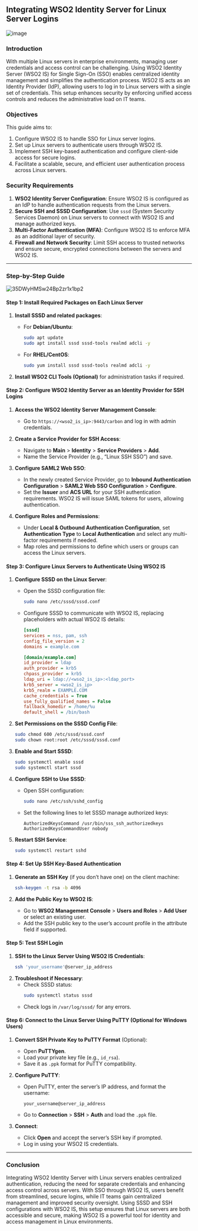 ## Integrating WSO2 Identity Server for Linux Server Logins

![image](https://github.com/user-attachments/assets/cdb4bb2f-a17f-431c-a147-29c24e2cde70)

### Introduction

With multiple Linux servers in enterprise environments, managing user credentials and access control can be challenging. Using WSO2 Identity Server (WSO2 IS) for Single Sign-On (SSO) enables centralized identity management and simplifies the authentication process. WSO2 IS acts as an Identity Provider (IdP), allowing users to log in to Linux servers with a single set of credentials. This setup enhances security by enforcing unified access controls and reduces the administrative load on IT teams.

### Objectives

This guide aims to:
1. Configure WSO2 IS to handle SSO for Linux server logins.
2. Set up Linux servers to authenticate users through WSO2 IS.
3. Implement SSH key-based authentication and configure client-side access for secure logins.
4. Facilitate a scalable, secure, and efficient user authentication process across Linux servers.

### Security Requirements

1. **WSO2 Identity Server Configuration**: Ensure WSO2 IS is configured as an IdP to handle authentication requests from the Linux servers.
2. **Secure SSH and SSSD Configuration**: Use `sssd` (System Security Services Daemon) on Linux servers to connect with WSO2 IS and manage authorized keys.
3. **Multi-Factor Authentication (MFA)**: Configure WSO2 IS to enforce MFA as an additional layer of security.
4. **Firewall and Network Security**: Limit SSH access to trusted networks and ensure secure, encrypted connections between the servers and WSO2 IS.

---

### Step-by-Step Guide

![35DWyHMSw24Bp2zr1x1bp2](https://github.com/user-attachments/assets/2e23dc2e-0336-4ebb-bb29-8e64c7ee5475)

#### Step 1: Install Required Packages on Each Linux Server

1. **Install SSSD and related packages**:
   - For **Debian/Ubuntu**:
     ```bash
     sudo apt update
     sudo apt install sssd sssd-tools realmd adcli -y
     ```
   - For **RHEL/CentOS**:
     ```bash
     sudo yum install sssd sssd-tools realmd adcli -y
     ```

2. **Install WSO2 CLI Tools (Optional)** for administration tasks if required.

#### Step 2: Configure WSO2 Identity Server as an Identity Provider for SSH Logins

1. **Access the WSO2 Identity Server Management Console**:
   - Go to `https://<wso2_is_ip>:9443/carbon` and log in with admin credentials.

2. **Create a Service Provider for SSH Access**:
   - Navigate to **Main** > **Identity** > **Service Providers** > **Add**.
   - Name the Service Provider (e.g., “Linux SSH SSO”) and save.

3. **Configure SAML2 Web SSO**:
   - In the newly created Service Provider, go to **Inbound Authentication Configuration** > **SAML2 Web SSO Configuration** > **Configure**.
   - Set the **Issuer** and **ACS URL** for your SSH authentication requirements. WSO2 IS will issue SAML tokens for users, allowing authentication.

4. **Configure Roles and Permissions**:
   - Under **Local & Outbound Authentication Configuration**, set **Authentication Type** to **Local Authentication** and select any multi-factor requirements if needed.
   - Map roles and permissions to define which users or groups can access the Linux servers.

#### Step 3: Configure Linux Servers to Authenticate Using WSO2 IS

1. **Configure SSSD on the Linux Server**:
   - Open the SSSD configuration file:
     ```bash
     sudo nano /etc/sssd/sssd.conf
     ```
   - Configure SSSD to communicate with WSO2 IS, replacing placeholders with actual WSO2 IS details:
     ```ini
     [sssd]
     services = nss, pam, ssh
     config_file_version = 2
     domains = example.com

     [domain/example.com]
     id_provider = ldap
     auth_provider = krb5
     chpass_provider = krb5
     ldap_uri = ldap://<wso2_is_ip>:<ldap_port>
     krb5_server = <wso2_is_ip>
     krb5_realm = EXAMPLE.COM
     cache_credentials = True
     use_fully_qualified_names = False
     fallback_homedir = /home/%u
     default_shell = /bin/bash
     ```

2. **Set Permissions on the SSSD Config File**:
   ```bash
   sudo chmod 600 /etc/sssd/sssd.conf
   sudo chown root:root /etc/sssd/sssd.conf
   ```

3. **Enable and Start SSSD**:
   ```bash
   sudo systemctl enable sssd
   sudo systemctl start sssd
   ```

4. **Configure SSH to Use SSSD**:
   - Open SSH configuration:
     ```bash
     sudo nano /etc/ssh/sshd_config
     ```
   - Set the following lines to let SSSD manage authorized keys:
     ```config
     AuthorizedKeysCommand /usr/bin/sss_ssh_authorizedkeys
     AuthorizedKeysCommandUser nobody
     ```

5. **Restart SSH Service**:
   ```bash
   sudo systemctl restart sshd
   ```

#### Step 4: Set Up SSH Key-Based Authentication

1. **Generate an SSH Key** (if you don’t have one) on the client machine:
   ```bash
   ssh-keygen -t rsa -b 4096
   ```

2. **Add the Public Key to WSO2 IS**:
   - Go to **WSO2 Management Console** > **Users and Roles** > **Add User** or select an existing user.
   - Add the SSH public key to the user’s account profile in the attribute field if supported.

#### Step 5: Test SSH Login

1. **SSH to the Linux Server Using WSO2 IS Credentials**:
   ```bash
   ssh 'your_username'@server_ip_address
   ```
2. **Troubleshoot if Necessary**:
   - Check SSSD status:
     ```bash
     sudo systemctl status sssd
     ```
   - Check logs in `/var/log/sssd/` for any errors.

#### Step 6: Connect to the Linux Server Using PuTTY (Optional for Windows Users)

1. **Convert SSH Private Key to PuTTY Format** (Optional):
   - Open **PuTTYgen**.
   - Load your private key file (e.g., `id_rsa`).
   - Save it as `.ppk` format for PuTTY compatibility.

2. **Configure PuTTY**:
   - Open PuTTY, enter the server’s IP address, and format the username:
     ```plaintext
     your_username@server_ip_address
     ```
   - Go to **Connection** > **SSH** > **Auth** and load the `.ppk` file.

3. **Connect**:
   - Click **Open** and accept the server’s SSH key if prompted.
   - Log in using your WSO2 IS credentials.

---

### Conclusion

Integrating WSO2 Identity Server with Linux servers enables centralized authentication, reducing the need for separate credentials and enhancing access control across servers. With SSO through WSO2 IS, users benefit from streamlined, secure logins, while IT teams gain centralized management and improved security oversight. Using SSSD and SSH configurations with WSO2 IS, this setup ensures that Linux servers are both accessible and secure, making WSO2 IS a powerful tool for identity and access management in Linux environments.
